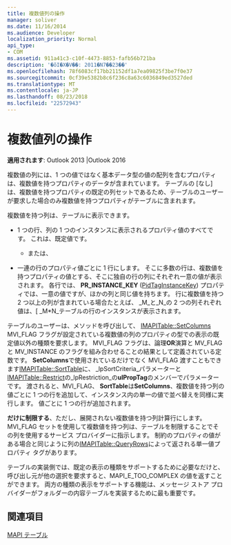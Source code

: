 ```yaml
---
title: 複数値列の操作
manager: soliver
ms.date: 11/16/2014
ms.audience: Developer
localization_priority: Normal
api_type:
- COM
ms.assetid: 911a41c3-c10f-4473-8853-fafb56b721ba
description: '�ŏI�X�V��: 2011�N7��23��'
ms.openlocfilehash: 78f6083cf17bb21152df1a7ea09825f3be7f0e37
ms.sourcegitcommit: 0cf39e5382b8c6f236c8a63c6036849ed3527ded
ms.translationtype: MT
ms.contentlocale: ja-JP
ms.lasthandoff: 08/23/2018
ms.locfileid: "22572943"
---
```

# <a name="working-with-multivalued-columns"></a>複数値列の操作

  
  
**適用されます**: Outlook 2013 |Outlook 2016 
  
複数値の列には、1 つの値ではなく基本データ型の値の配列を含むプロパティは、複数値を持つプロパティのデータが含まれています。 テーブルの [なし] は、複数値を持つプロパティの既定の列セットであるため、テーブルのユーザーが要求した場合のみ複数値を持つプロパティがテーブルに含まれます。 
  
複数値を持つ列は、テーブルに表示できます。
  
- 1 つの行、列の 1 つのインスタンスに表示されるプロパティ値のすべてです。 これは、既定値です。
    
    - または、
    
- 一連の行のプロパティ値ごとに 1 行にします。 そこに多数の行は、複数値を持つプロパティの値とする、そこに独自の行の列にそれぞれ一意の値が表示されます。 各行では、 **PR_INSTANCE_KEY** ([PidTagInstanceKey](pidtaginstancekey-canonical-property.md)) プロパティでは、一意の値ですが、ほかの列と同じ値を持ちます。 行に複数値を持つ 2 つ以上の列が含まれている場合たとえば、 _M_と_N_の 2 つの列それぞれ値は、[ _M\*N_テーブルの行のインスタンスが表示されます。 
    
テーブルのユーザーは、メソッドを呼び出して、 [IMAPITable::SetColumns](imapitable-setcolumns.md) MVI_FLAG フラグが設定されている複数値の列のプロパティの型での表示の既定値以外の種類を要求します。 MVI_FLAG フラグは、論理**OR**演算と MV_FLAG と MV_INSTANCE のフラグを組み合わせることの結果として定義されている定数です。 **SetColumns**で使用されているだけでなく MVI_FLAG 渡すこともできます[IMAPITable::SortTable](imapitable-sorttable.md)に、 _lpSortCriteria_パラメーターと[IMAPITable::Restrict](imapitable-restrict.md)の_lpRestriction_の**ulPropTag**のメンバーでパラメーターです。 渡されると、MVI_FLAG、 **SortTable**は**SetColumns**、複数値を持つ列の値ごとに 1 つの行を追加して、インスタンス内の単一の値で並べ替えを同様に実行します。 値ごとに 1 つの行が追加されます。 
  
 **だけに制限する**、ただし、展開されない複数値を持つ列計算行にします。 MVI_FLAG セットを使用して複数値を持つ列は、テーブルを制限することでその列を使用するサービス プロバイダーに指示します。 制約のプロパティの値がある場合と同じように列の[IMAPITable::QueryRows](imapitable-queryrows.md)によって返される単一値プロパティ タグがあります。 
  
テーブルの実装側では、既定の表示の種類をサポートするために必要なだけと、呼び出し元が他の選択を要求すると、MAPI_E_TOO_COMPLEX の値を返すことができます。 両方の種類の表示をサポートする機能は、メッセージ ストア プロバイダーがフォルダーの内容テーブルを実装するために最も重要です。 
  
## <a name="see-also"></a>関連項目



[MAPI テーブル](mapi-tables.md)

